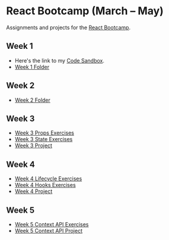 # React Bootcamp (March – May)

Assignments and projects for the [React Bootcamp](https://javascriptforwp.com/bootcamp/react/).

## Week 1

- Here's the link to my [Code Sandbox](https://codesandbox.io/s/jsforwp-react-bootcamp-week-1-pxlws).
- [Week 1 Folder](https://github.com/khleomix/jsforwp-react-bootcamp/tree/master/week-1)

## Week 2

- [Week 2 Folder](https://github.com/khleomix/jsforwp-react-bootcamp/tree/master/week-2)

## Week 3

- [Week 3 Props Exercises](https://github.com/khleomix/jsforwp-react-bootcamp/tree/master/week-3/exercises/Props)
- [Week 3 State Exercises](https://github.com/khleomix/jsforwp-react-bootcamp/tree/master/week-3/exercises/State)
- [Week 3 Project](https://github.com/khleomix/jsforwp-react-bootcamp/tree/master/week-3/project)

## Week 4

- [Week 4 Lifecycle Exercises](https://github.com/khleomix/jsforwp-react-bootcamp/tree/master/week-4/exercises/lifecycle)
- [Week 4 Hooks Exercises](https://github.com/khleomix/jsforwp-react-bootcamp/tree/master/week-4/exercises/hooks)
- [Week 4 Project](https://github.com/khleomix/jsforwp-react-bootcamp/tree/master/week-4/project)

## Week 5

- [Week 5 Context API Exercises](https://github.com/khleomix/jsforwp-react-bootcamp/tree/master/week-5/exercise)
- [Week 5 Context API Project](https://github.com/khleomix/jsforwp-react-bootcamp/tree/master/week-5/project)
